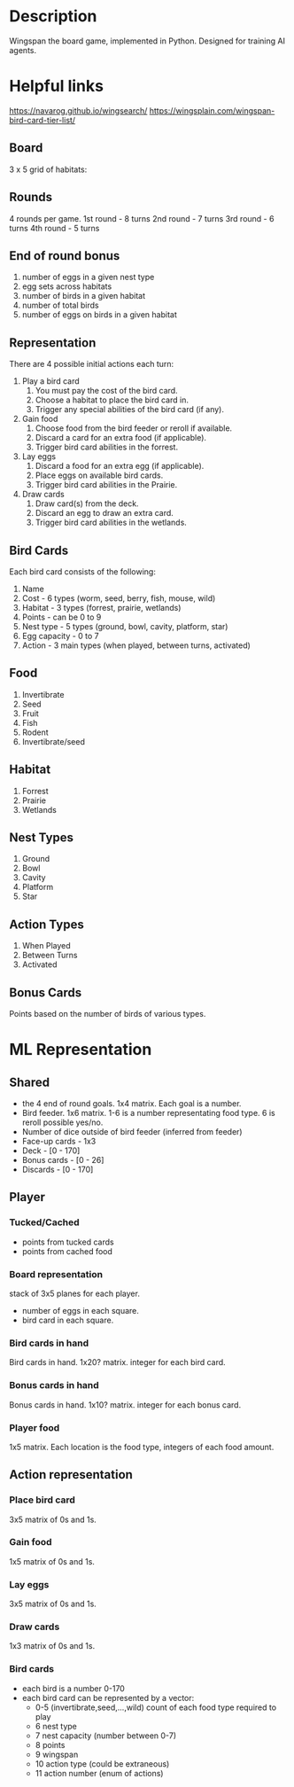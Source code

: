 # Description

Wingspan the board game, implemented in Python. Designed for training AI agents.

# Helpful links

https://navarog.github.io/wingsearch/
https://wingsplain.com/wingspan-bird-card-tier-list/

## Board

3 x 5 grid of habitats:

## Rounds

4 rounds per game.
1st round - 8 turns
2nd round - 7 turns
3rd round - 6 turns
4th round - 5 turns

## End of round bonus

1. number of eggs in a given nest type
2. egg sets across habitats
3. number of birds in a given habitat
4. number of total birds
5. number of eggs on birds in a given habitat

## Representation

There are 4 possible initial actions each turn:

1. Play a bird card
   1. You must pay the cost of the bird card.
   2. Choose a habitat to place the bird card in.
   3. Trigger any special abilities of the bird card (if any).
2. Gain food
   1. Choose food from the bird feeder or reroll if available.
   2. Discard a card for an extra food (if applicable).
   3. Trigger bird card abilities in the forrest.
3. Lay eggs
   1. Discard a food for an extra egg (if applicable).
   2. Place eggs on available bird cards.
   3. Trigger bird card abilities in the Prairie.
4. Draw cards
   1. Draw card(s) from the deck.
   2. Discard an egg to draw an extra card.
   3. Trigger bird card abilities in the wetlands.

## Bird Cards

Each bird card consists of the following:

1. Name
2. Cost - 6 types (worm, seed, berry, fish, mouse, wild)
3. Habitat - 3 types (forrest, prairie, wetlands)
4. Points - can be 0 to 9
5. Nest type - 5 types (ground, bowl, cavity, platform, star)
6. Egg capacity - 0 to 7
7. Action - 3 main types (when played, between turns, activated)

## Food

1. Invertibrate
2. Seed
3. Fruit
4. Fish
5. Rodent
6. Invertibrate/seed

## Habitat

1. Forrest
2. Prairie
3. Wetlands

## Nest Types

1. Ground
2. Bowl
3. Cavity
4. Platform
5. Star

## Action Types

1. When Played
2. Between Turns
3. Activated

## Bonus Cards

Points based on the number of birds of various types.

# ML Representation

## Shared

- the 4 end of round goals. 1x4 matrix. Each goal is a number.
- Bird feeder. 1x6 matrix. 1-6 is a number representating food type. 6 is reroll possible yes/no.
- Number of dice outside of bird feeder (inferred from feeder)
- Face-up cards - 1x3
- Deck - [0 - 170]
- Bonus cards - [0 - 26]
- Discards - [0 - 170]

## Player

### Tucked/Cached

- points from tucked cards
- points from cached food

### Board representation

stack of 3x5 planes for each player.

- number of eggs in each square.
- bird card in each square.

### Bird cards in hand

Bird cards in hand.
1x20? matrix. integer for each bird card.

### Bonus cards in hand

Bonus cards in hand.
1x10? matrix. integer for each bonus card.

### Player food

1x5 matrix. Each location is the food type, integers of each food amount.

## Action representation

### Place bird card

3x5 matrix of 0s and 1s.

### Gain food

1x5 matrix of 0s and 1s.

### Lay eggs

3x5 matrix of 0s and 1s.

### Draw cards

1x3 matrix of 0s and 1s.

### Bird cards

- each bird is a number 0-170
- each bird card can be represented by a vector:
  - 0-5 (invertibrate,seed,...,wild) count of each food type required to play
  - 6 nest type
  - 7 nest capacity (number between 0-7)
  - 8 points
  - 9 wingspan
  - 10 action type (could be extraneous)
  - 11 action number (enum of actions)
